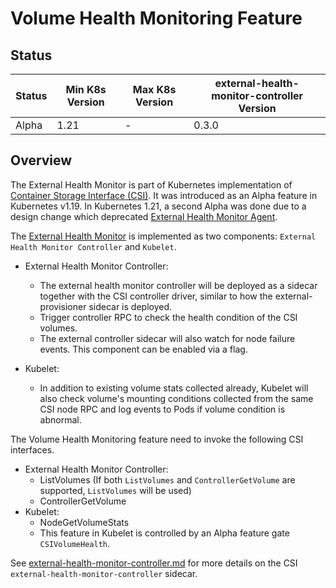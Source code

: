 # Volume Health Monitoring Feature

## Status

Status | Min K8s Version | Max K8s Version | external-health-monitor-controller Version
--|--|--|--
Alpha | 1.21 | - | 0.3.0


## Overview

The External Health Monitor is part of Kubernetes implementation of [Container Storage Interface (CSI)](https://github.com/container-storage-interface/spec). It was introduced as an Alpha feature in Kubernetes v1.19. In Kubernetes 1.21, a second Alpha was done due to a design change which deprecated [External Health Monitor Agent](external-health-monitor-agent).

The [External Health Monitor](https://github.com/kubernetes/enhancements/tree/master/keps/sig-storage/1432-volume-health-monitor) is implemented as two components: `External Health Monitor Controller` and `Kubelet`.

- External Health Monitor Controller:
  - The external health monitor controller will be deployed as a sidecar together with the CSI controller driver, similar to how the external-provisioner sidecar is deployed.
  - Trigger controller RPC to check the health condition of the CSI volumes.
  - The external controller sidecar will also watch for node failure events. This component can be enabled via a flag.

- Kubelet:
  - In addition to existing volume stats collected already, Kubelet will also check volume's mounting conditions collected from the same CSI node RPC and log events to Pods if volume condition is abnormal.

The Volume Health Monitoring feature need to invoke the following CSI interfaces.

- External Health Monitor Controller:
  - ListVolumes (If both `ListVolumes` and `ControllerGetVolume` are supported, `ListVolumes` will be used)
  - ControllerGetVolume
- Kubelet:
  - NodeGetVolumeStats
  - This feature in Kubelet is controlled by an Alpha feature gate `CSIVolumeHealth`.

See [external-health-monitor-controller.md](external-health-monitor-controller.md) for more details on the CSI `external-health-monitor-controller` sidecar.
